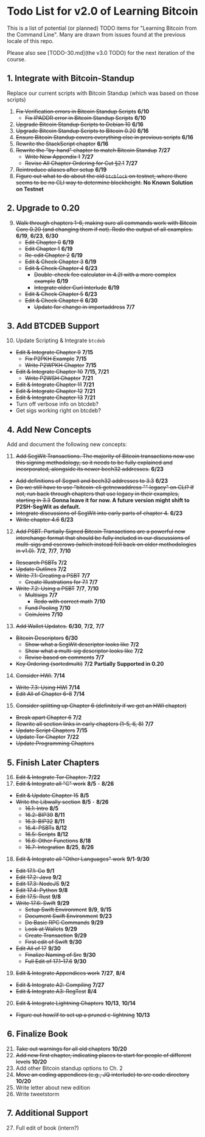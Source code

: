 # Todo List for v2.0 of Learning Bitcoin

This is a list of potential (or planned) TODO items for "Learning Bitcoin from the Command Line". Many are drawn from issues found at the previous locale of this repo.

Please also see [TODO-30.md](the v3.0 TODO) for the next iteration of the course.

## 1. Integrate with Bitcoin-Standup

Replace our current scripts with Bitcoin Standup (which was based on those scripts)

1. <strike>Fix Verification errors in Bitcoin Standup Scripts</strike> **6/10**
   * <strike>Fix IPADDR error in Bitcoin Standup Scripts</strike> **6/10**
2. <strike>Upgrade Bitcoin Standup Scripts to Debian 10</strike> **6/16**
3. <strike>Upgrade Bitcoin Standup Scripts to Bitcoin 0.20</strike> **6/16**
4. <strike>Ensure Bitcoin Standup covers everything else in previous scripts</strike> **6/16**
5. <strike>Rewrite the StackScript chapter</strike> **6/16**
6. <strike>Rewrite the "by-hand" chapter to match Bitcoin Standup</strike> **7/27**
   * <strike>Write New Appendix 1</strike> **7/27**
   * <strike>Revise All Chapter Ordering for Cut §2.1</strike> **7/27**
7. <strike>Reintroduce aliases after setup</strike> **6/19**
8. <strike>Figure out what to do about the old `btcblock` on testnet, where there seems to be no CLI way to determine blockheight.</strike> **No Known Solution on Testnet**

## 2. Upgrade to 0.20

9. <strike>Walk through chapters 1-6, making sure all commands work with Bitcoin Core 0.20 (and changing them if not). Redo the output of all examples.</strike> **6/19**, **6/23**, **6/30**
   * <strike>Edit Chapter 0</strike> **6/19**
   * <strike>Edit Chapter 1</strike> **6/19**
   * <strike>Re-edit Chapter 2</strike> **6/19**
   * <strike>Edit & Check Chapter 3</strike> **6/19**
   * <strike>Edit & Check Chapter 4</strike> **6/23**
      * <strike>Double-check fee calculator in 4.2I with a more complex example</strike> **6/19**
      * <strike>Integrate older Curl Interlude</strike> **6/19**
   * <strike>Edit & Check Chapter 5</strike> **6/23**
   * <strike>Edit & Check Chapter 6</strike> **6/30**
      * <strike>Update for change in importaddress</strike> **7/7**
   
## 3. Add BTCDEB Support

10. Update Scripting & Integrate `btcdeb`
   * <strike>Edit & Integrate Chapter 9</strike> **7/15**
      * <strike>Fix P2PKH Example</strike> **7/15**
      * <strike>Write P2WPKH Chapter</strike> **7/15**
   * <strike>Edit & Integrate Chapter 10</strike> **7/15, 7/21**
      * <strike>Write P2WSH Chapter</strike> **7/21**
   * <strike>Edit & Integrate Chapter 11</strike> **7/21**
   * <strike>Edit & Integrate Chapter 12</strike> **7/21**
   * <strike>Edit & Integrate Chapter 13</strike> **7/21**
   * Turn off verbose info on btcdeb?
   * Get sigs working right on btcdeb?
   
## 4. Add New Concepts

Add and document the following new concepts:

11. <strike>Add SegWit Transactions. The majority of Bitcoin transactions now use this signing methodology, so it needs to be fully explained and incorporated, alongside its newer bech32 addresses.</strike> **6/23**
   * <strike>Add definitions of Segwit and bech32 addresses to 3.3</strike> **6/23**
   * <strike>Do we still have to use "bitcoin-cli getnewaddress "" legacy" on CLI? If not, run back through chapters that use legacy in their examples, starting in 3.3</strike> **Gonna leave it for now. A future version might shift to P2SH-SegWit as default.**
   * <strike>Integrate discussions of SegWit into early parts of chapter 4.</strike> **6/23**
   * <strike>Write chapter 4.6</strike> **6/23**
12. <strike>Add PSBT. Partially Signed Bitcoin Transactions are a powerful new interchange format that should be fully included in our discussions of multi-sigs and escrows (which instead fell back on older methodologies in v1.0).</strike> **7/2**, **7/7**, **7/10**
   * <strike>Research PSBTs</strike> **7/2**
   * <strike>Update Outlines</strike> **7/2**
   * <strike>Write 7.1: Creating a PSBT</strike> **7/7**
      * <strike>Create Illustrations for 7.1</strike> **7/7**
   * <strike>Write 7.2: Using a PSBT</strike> **7/7**, **7/10**
      * <strike>Multisigs</strike> **7/7**
         * <strike>Redo with correct math</strike> **7/10**
      * <strike>Fund Pooling</strike> **7/10**
      * <strike>CoinJoins</strike> **7/10**
      
13. <strike>Add Wallet Updates.</strike> **6/30**, **7/2**, **7/7**
   * <strike>Bitcoin Descriptors</strike> **6/30**
      * <strike>Show what a SegWit descriptor looks like</strike> **7/2**
      * <strike>Show what a multi-sig descriptor looks like</strike> **7/2**
      * <strike>Revise based on comments</strike> **7/7**
   * <strike>Key Ordering (sortedmulti)</strike> **7/2** **Partially Supported in 0.20**
14. <strike>Consider HWI.</strike> **7/14**
  * <strike>Write 7.3: Using HWI</strike> **7/14**
  * <strike>Edit All of Chapter 6-8</strike> **7/14**
15. <strike>Consider splitting up Chapter 6 (definitely if we get an HWI chapter)</strike>
   * <strike>Break apart Chapter 6</strike> **7/2**
   * <strike>Rewrite all section links in early chapters (1-5, 6, 8)</strike> **7/7**
   * <strike>Update Script Chapters</strike> **7/15**
   * <strike>Update Tor Chapter</strike> **7/22**
   * <strike>Update Programming Chapters</strike>
   
## 5. Finish Later Chapters

16. <strike>Edit & Integrate Tor Chapter. </strike> **7/22**
17. <strike>Edit & Integrate all "C" work</strike> **8/5** - **8/26**
   * <strike>Edit & Update Chapter 15</strike> **8/5**
   * <strike>Write the Libwally section</strike> **8/5** - **8/26**
      * <strike>16.1: Intro</strike> **8/5**
      * <strike>16.2: BIP39</strike> **8/11**
      * <strike>16.3: BIP32</strike> **8/11**
      * <strike>16.4: PSBTs</strike> **8/12**
      * <strike>16.5: Scripts</strike> **8/12**
      * <strike>16.6: Other Functions</strike> **8/18**
      * <strike>16.7: Integration</strike> **8/25**, **8/26**
18. <strike>Edit & Integrate all "Other Languages" work</strike> **9/1**-**9/30**
   * <strike>Edit 17.1: Go</strike> **9/1**
   * <strike>Edit 17.2: Java</strike> **9/2**
   * <strike>Edit 17.3: NodeJS</strike> **9/2**
   * <strike>Edit 17.4: Python</strike> **9/8**
   * <strike>Edit 17.5: Rust</strike> **9/8**
   * <strike>Write 17.6: Swift</strike> **9/29**
      * <strike>Setup Swift Environment</strike> **9/9**, **9/15**
      * <strike>Document Swift Environment</strike> **9/23**
      * <strike>Do Basic RPC Commands</strike> **9/29**
      * <strike>Look at Wallets</strike> **9/29**
      * <strike>Create Transaction</strike> **9/29**
      * <strike>First edit of Swift</strike> **9/30**
   * <strike>Edit All of 17</strike> **9/30**
      * <strike>Finalize Naming of Src</strike> **9/30**
      * <strike>Full Edit of 17.1-17.6</strike> **9/30**
19. <strike>Edit & Integrate Appendices work</strike> **7/27**, **8/4**
   * <strike>Edit & Integrate A2: Compiling</strike> **7/27**
   * <strike>Edit & Integrate A3: RegTest</strike> **8/4**
20. <strike>Edit & Integrate Lightning Chapters</strike> **10/13**, **10/14**
   * <strike> Figure out how/if to set up a pruned c-lightning</strike> **10/13**

## 6. Finalize Book

21. <strike>Take out warnings for all old chapters</strike> **10/20**
22. <strike>Add new first chapter, indicating places to start for people of different levels</strike> **10/20**
23. Add other Bitcoin standup options to Ch. 2
24. <strike>Move an coding appendices (e.g., JQ interlude) to src code directory </strike> **10/20**
25. Write letter about new edition
26. Write tweetstorm

## 7. Additional Support

27. Full edit of book (intern?)
